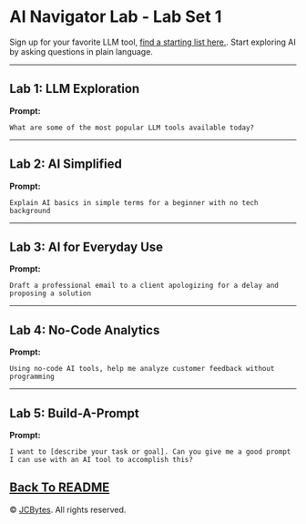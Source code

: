 # AI Navigator Lab - Lab Set 1

Sign up for your favorite LLM tool, <a href="genertaive_ai_tools.md"> find a starting list here.</a>. Start exploring AI by asking questions in plain language.

---

## Lab 1: LLM Exploration  
**Prompt:**  
```
What are some of the most popular LLM tools available today?
```

---

## Lab 2: AI Simplified  
**Prompt:**  
```
Explain AI basics in simple terms for a beginner with no tech background
```

---

## Lab 3: AI for Everyday Use  
**Prompt:**  
```
Draft a professional email to a client apologizing for a delay and proposing a solution
```

---

## Lab 4: No-Code Analytics  
**Prompt:**  
```
Using no-code AI tools, help me analyze customer feedback without programming
```

---

## Lab 5: Build-A-Prompt  
**Prompt:**  
```
I want to [describe your task or goal]. Can you give me a good prompt I can use with an AI tool to accomplish this?
```


<a href="README.md">Back To README</a>
---

© <a href="https://jcbytes.com">JCBytes</a>. All rights reserved.

